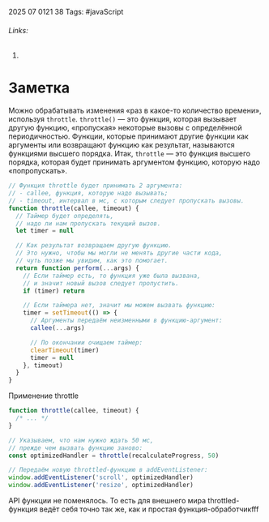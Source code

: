 2025 07 0121 38
Tags: #javaScript 
###### Links: 
1) 
# Заметка
Можно обрабатывать изменения «раз в какое-то количество времени», используя `throttle`.
`throttle()` — это функция, которая вызывает другую функцию, «пропуская» некоторые вызовы с определённой периодичностью.
Функции, которые принимают другие функции как аргументы или возвращают функцию как результат, называются функциями высшего порядка.
Итак, `throttle` — это функция высшего порядка, которая будет принимать аргументом функцию, которую надо «попропускать».
```js
// Функция throttle будет принимать 2 аргумента:
// - callee, функция, которую надо вызывать;
// - timeout, интервал в мс, с которым следует пропускать вызовы.
function throttle(callee, timeout) {
  // Таймер будет определять,
  // надо ли нам пропускать текущий вызов.
  let timer = null

  // Как результат возвращаем другую функцию.
  // Это нужно, чтобы мы могли не менять другие части кода,
  // чуть позже мы увидим, как это помогает.
  return function perform(...args) {
    // Если таймер есть, то функция уже была вызвана,
    // и значит новый вызов следует пропустить.
    if (timer) return

    // Если таймера нет, значит мы можем вызвать функцию:
    timer = setTimeout(() => {
      // Аргументы передаём неизменными в функцию-аргумент:
      callee(...args)

      // По окончании очищаем таймер:
      clearTimeout(timer)
      timer = null
    }, timeout)
  }
}
```
Применение throttle
```js
function throttle(callee, timeout) {
  /* ... */
}

// Указываем, что нам нужно ждать 50 мс,
// прежде чем вызвать функцию заново:
const optimizedHandler = throttle(recalculateProgress, 50)

// Передаём новую throttled-функцию в addEventListener:
window.addEventListener('scroll', optimizedHandler)
window.addEventListener('resize', optimizedHandler)

```
API функции не поменялось. То есть для внешнего мира throttled-функция ведёт себя точно так же, как и простая функция-обработчикfff